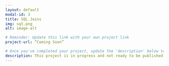 ```yaml
---
layout: default
modal-id: 3
title: SQL Joins
img: sql.png
alt: image-alt

# Reminder: Update this link with your own project link
project-url: “Coming Soon”

# Once you've completed your project, update the 'description' below to this one: Implemented various JOIN commands (inner, left, right, self, and cross) in MySQL, utilizing UNION and UNION ALL to efficiently combine and query data from multiple tables.
description: This project is in progress and not ready to be published just yet. Please contact me if you'd like a sneak peek. Otherwise, stay tuned!
---
```

